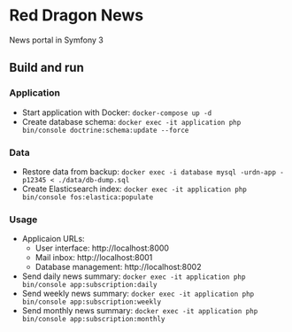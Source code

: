 # Red Dragon News

News portal in Symfony 3

## Build and run

### Application
- Start application with Docker: `docker-compose up -d`
- Create database schema:  `docker exec -it application php bin/console doctrine:schema:update --force`

### Data
- Restore data from backup: `docker exec -i database mysql -urdn-app -p12345 < ./data/db-dump.sql`
- Create Elasticsearch index: `docker exec -it application php bin/console fos:elastica:populate`

### Usage
- Applicaion URLs:
    - User interface: http://localhost:8000
    - Mail inbox: http://localhost:8001
    - Database management: http://localhost:8002
- Send daily news summary: `docker exec -it application php bin/console app:subscription:daily`
- Send weekly news summary: `docker exec -it application php bin/console app:subscription:weekly`
- Send monthly news summary: `docker exec -it application php bin/console app:subscription:monthly`